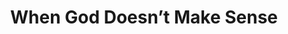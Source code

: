 ---
published: false
layout: watch-novideo
categories: watch
series-id: when-god-doesnt-make-sense
title: When God Doesn’t Make Sense
---